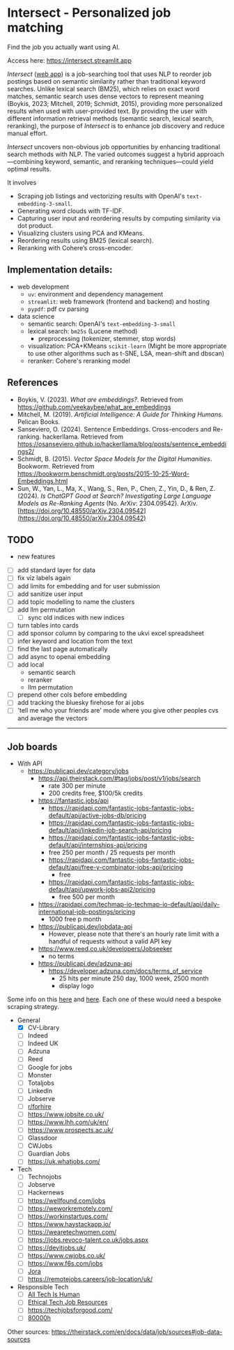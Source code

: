# Intersect - Personalized job matching

Find the job you actually want using AI.

Access here: https://intersect.streamlit.app

_Intersect_ ([web app](https://intersect.streamlit.app/)) is a job-searching tool that uses NLP to reorder job postings based on semantic similarity rather than traditional keyword searches. Unlike lexical search (BM25), which relies on exact word matches, semantic search uses dense vectors to represent meaning (Boykis, 2023; Mitchell, 2019; Schmidt, 2015), providing more personalized results when used with user-provided text. By providing the user with different information retrieval methods (semantic search, lexical search, reranking), the purpose of _Intersect_ is to enhance job discovery and reduce manual effort.

_Intersect_ uncovers non-obvious job opportunities by enhancing traditional search methods with NLP. The varied outcomes suggest a hybrid approach—combining keyword, semantic, and reranking techniques—could yield optimal results.

It involves

-   Scraping job listings and vectorizing results with OpenAI's `text-embedding-3-small`.
-   Generating word clouds with TF-IDF.
-   Capturing user input and reordering results by computing similarity via dot product.
-   Visualizing clusters using PCA and KMeans.
-   Reordering results using BM25 (lexical search).
-   Reranking with Cohere’s cross-encoder.

## Implementation details:

-   web development
    -   `uv`: environment and dependency management
    -   `streamlit`: web framework (frontend and backend) and hosting
    -   `pypdf`: pdf cv parsing
-   data science
    -   semantic search: OpenAI's `text-embedding-3-small`
    -   lexical search: `bm25s` (Lucene method)
        -   preprocessing (tokenizer, stemmer, stop words)
    -   visualization: PCA+KMeans `scikit-learn` (Might be more appropriate to use other algorithms such as t-SNE, LSA, mean-shift and dbscan)
    -   reranker: Cohere's reranking model

## References

-   Boykis, V. (2023). _What are embeddings?_. Retrieved from https://github.com/veekaybee/what_are_embeddings
-   Mitchell, M. (2019). _Artificial Intelligence: A Guide for Thinking Humans_. Pelican Books.
-   Sanseviero, O. (2024). Sentence Embeddings. Cross-encoders and Re-ranking. hackerllama. Retrieved from https://osanseviero.github.io/hackerllama/blog/posts/sentence_embeddings2/
-   Schmidt, B. (2015). _Vector Space Models for the Digital Humanities_. Bookworm. Retrieved from https://bookworm.benschmidt.org/posts/2015-10-25-Word-Embeddings.html
-   Sun, W., Yan, L., Ma, X., Wang, S., Ren, P., Chen, Z., Yin, D., & Ren, Z. (2024). _Is ChatGPT Good at Search? Investigating Large Language Models as Re-Ranking Agents_ (No. ArXiv: 2304.09542). ArXiv. [https://doi.org/10.48550/arXiv.2304.09542](https://doi.org/10.48550/arXiv.2304.09542)

## TODO

-   new features

-   [ ] add standard layer for data
-   [ ] fix viz labels again
-   [ ] add limits for embedding and for user submission
-   [ ] add sanitize user input
-   [ ] add topic modelling to name the clusters
-   [ ] add llm permutation
    -   [ ] sync old indices with new indices
-   [ ] turn tables into cards
-   [ ] add sponsor column by comparing to the ukvi excel spreadsheet
-   [ ] infer keyword and location from the text
-   [ ] find the last page automatically
-   [ ] add async to openai embedding
-   [ ] add local
    -   semantic search
    -   reranker
    -   llm permutation
-   [ ] prepend other cols before embedding
-   [ ] add tracking the bluesky firehose for ai jobs
-   [ ] 'tell me who your friends are' mode where you give other peoples cvs and average the vectors

---

## Job boards

-   With API
    -   https://publicapi.dev/category/jobs
        -   https://api.theirstack.com/#tag/jobs/post/v1/jobs/search
            -   rate 300 per minute
            -   200 credits free, $100/5k credits
        -   https://fantastic.jobs/api
            -   https://rapidapi.com/fantastic-jobs-fantastic-jobs-default/api/active-jobs-db/pricing
            -   https://rapidapi.com/fantastic-jobs-fantastic-jobs-default/api/linkedin-job-search-api/pricing
            -   https://rapidapi.com/fantastic-jobs-fantastic-jobs-default/api/internships-api/pricing
            -   free 250 per month / 25 requests per month
            -   https://rapidapi.com/fantastic-jobs-fantastic-jobs-default/api/free-y-combinator-jobs-api/pricing
                -   free
            -   https://rapidapi.com/fantastic-jobs-fantastic-jobs-default/api/upwork-jobs-api2/pricing
                -   free 500 per month
        -   https://rapidapi.com/techmap-io-techmap-io-default/api/daily-international-job-postings/pricing
            -   1000 free p month
        -   https://publicapi.dev/jobdata-api
            -   However, please note that there's an hourly rate limit with a handful of requests without a valid API key
        -   https://www.reed.co.uk/developers/Jobseeker
            -   no terms
        -   https://publicapi.dev/adzuna-api
            -   https://developer.adzuna.com/docs/terms_of_service
                -   25 hits per minute 250 day, 1000 week, 2500 month
                -   display logo

Some info on this [here](https://www.techradar.com/best/uk-job-sites) and [here](https://seemehired.com/blog/the-top-uk-job-boards-and-hiring-platforms-to-find-talent-in-2024/). Each one of these would need a bespoke scraping strategy.

-   General
    -   [x] CV-Library
    -   [ ] Indeed
    -   [ ] Indeed UK
    -   [ ] Adzuna
    -   [ ] Reed
    -   [ ] Google for jobs
    -   [ ] Monster
    -   [ ] Totaljobs
    -   [ ] LinkedIn
    -   [ ] Jobserve
    -   [ ] [r/forhire](https://www.reddit.com/r/forhire/)
    -   [ ] https://www.jobsite.co.uk/
    -   [ ] https://www.lhh.com/uk/en/
    -   [ ] https://www.prospects.ac.uk/
    -   [ ] Glassdoor
    -   [ ] CWJobs
    -   [ ] Guardian Jobs
    -   [ ] https://uk.whatjobs.com/
-   Tech
    -   [ ] Technojobs
    -   [ ] Jobserve
    -   [ ] Hackernews
    -   [ ] https://wellfound.com/jobs
    -   [ ] https://weworkremotely.com/
    -   [ ] https://workinstartups.com/
    -   [ ] https://www.haystackapp.io/
    -   [ ] https://wearetechwomen.com/
    -   [ ] https://jobs.revoco-talent.co.uk/jobs.aspx
    -   [ ] https://devitjobs.uk/
    -   [ ] https://www.cwjobs.co.uk/
    -   [ ] https://www.f6s.com/jobs
    -   [ ] [Jora](https://uk.jora.com/)
    -   [ ] https://remotejobs.careers/job-location/uk/
-   Responsible Tech
    -   [ ] [All Tech Is Human](https://alltechishuman.org/responsible-tech-job-board)
    -   [ ] [Ethical Tech Job Resources](https://docs.google.com/spreadsheets/d/1dFVoF6f9VU5pjaGhyyvQaBN0n6ae-iLCtlvsO1N2jhA/edit?gid=0#gid=0)
    -   [ ] https://techjobsforgood.com/
    -   [ ] [80000h](https://jobs.80000hours.org/)

Other sources: https://theirstack.com/en/docs/data/job/sources#job-data-sources
